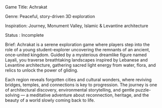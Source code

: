 Game Title: Achrakat

Genre: Peaceful, story-driven 3D exploration

Inspiration: Journey, Monument Valley, Islamic & Levantine architecture

Status : Incomplete

Brief:
Achrakat is a serene exploration game where players step into the role of a young student-explorer uncovering the remnants of an ancient, once-united kingdom. Guided by a mysterious dreamlike figure named Layali, you traverse breathtaking landscapes inspired by Lebanese and Levantine architecture, gathering sacred light energy from water, flora, and relics to unlock the power of gliding.

Each region reveals forgotten cities and cultural wonders, where reviving bridges, temples, and connections is key to progression. The journey is one of architectural discovery, environmental storytelling, and gentle puzzle-solving — a meditative adventure about reconnection, heritage, and the beauty of a world slowly coming back to life.
